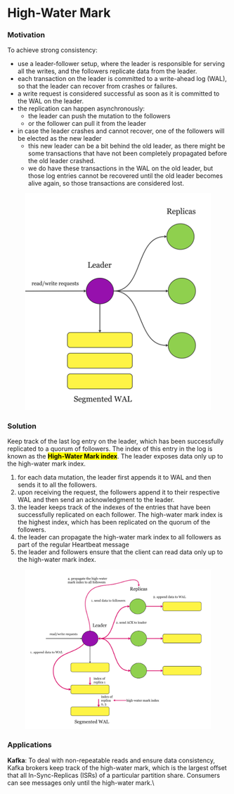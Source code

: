 # High-Water Mark

### Motivation

To achieve strong consistency:

* use a leader-follower setup, where the leader is responsible for serving all the writes, and the followers replicate data from the leader.
* each transaction on the leader is committed to a write-ahead log (WAL), so that the leader can recover from crashes or failures.
* a write request is considered successful as soon as it is committed to the WAL on the leader.
* the replication can happen asynchronously:
  * the leader can push the mutation to the followers
  * or the follower can pull it from the leader
* in case the leader crashes and cannot recover, one of the followers will be elected as the new leader
  * this new leader can be a bit behind the old leader, as there might be some transactions that have not been completely propagated before the old leader crashed.
  * we do have these transactions in the WAL on the old leader, but those log entries cannot be recovered until the old leader becomes alive again, so those transactions are considered lost.

<div align="center">

<figure><img src="../.gitbook/assets/Diana Playground (6).jpg" alt=""><figcaption></figcaption></figure>

</div>

### Solution

Keep track of the last log entry on the leader, which has been successfully replicated to a quorum of followers. The index of this entry in the log is known as the <mark style="background-color:yellow;">**High-Water Mark index**</mark>. The leader exposes data only up to the high-water mark index.

1. for each data mutation, the leader first appends it to WAL and then sends it to all the followers.
2. upon receiving the request, the followers append it to their respective WAL and then send an acknowledgment to the leader.
3. the leader keeps track of the indexes of the entries that have been successfully replicated on each follower. The high-water mark index is the highest index, which has been replicated on the quorum of the followers.
4. the leader can propagate the high-water mark index to all followers as part of the regular Heartbeat message
5. the leader and followers ensure that the client can read data only up to the high-water mark index.

<figure><img src="../.gitbook/assets/Diana Playground (7).jpg" alt=""><figcaption></figcaption></figure>

### Applications&#x20;

**Kafka**: To deal with non-repeatable reads and ensure data consistency, Kafka brokers keep track of the high-water mark, which is the largest offset that all In-Sync-Replicas (ISRs) of a particular partition share. Consumers can see messages only until the high-water mark.\
